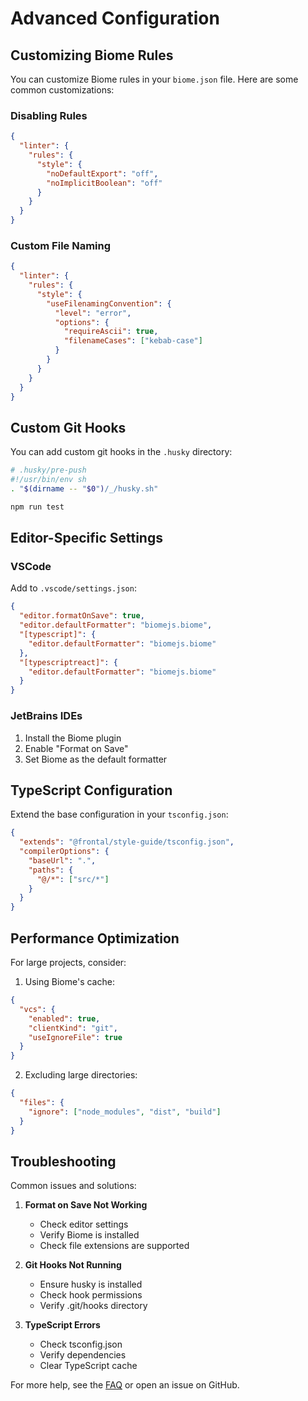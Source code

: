 # Advanced Configuration

## Customizing Biome Rules

You can customize Biome rules in your `biome.json` file. Here are some common customizations:

### Disabling Rules

```json
{
  "linter": {
    "rules": {
      "style": {
        "noDefaultExport": "off",
        "noImplicitBoolean": "off"
      }
    }
  }
}
```

### Custom File Naming

```json
{
  "linter": {
    "rules": {
      "style": {
        "useFilenamingConvention": {
          "level": "error",
          "options": {
            "requireAscii": true,
            "filenameCases": ["kebab-case"]
          }
        }
      }
    }
  }
}
```

## Custom Git Hooks

You can add custom git hooks in the `.husky` directory:

```sh
# .husky/pre-push
#!/usr/bin/env sh
. "$(dirname -- "$0")/_/husky.sh"

npm run test
```

## Editor-Specific Settings

### VSCode

Add to `.vscode/settings.json`:

```json
{
  "editor.formatOnSave": true,
  "editor.defaultFormatter": "biomejs.biome",
  "[typescript]": {
    "editor.defaultFormatter": "biomejs.biome"
  },
  "[typescriptreact]": {
    "editor.defaultFormatter": "biomejs.biome"
  }
}
```

### JetBrains IDEs

1. Install the Biome plugin
2. Enable "Format on Save"
3. Set Biome as the default formatter

## TypeScript Configuration

Extend the base configuration in your `tsconfig.json`:

```json
{
  "extends": "@frontal/style-guide/tsconfig.json",
  "compilerOptions": {
    "baseUrl": ".",
    "paths": {
      "@/*": ["src/*"]
    }
  }
}
```

## Performance Optimization

For large projects, consider:

1. Using Biome's cache:
```json
{
  "vcs": {
    "enabled": true,
    "clientKind": "git",
    "useIgnoreFile": true
  }
}
```

2. Excluding large directories:
```json
{
  "files": {
    "ignore": ["node_modules", "dist", "build"]
  }
}
```

## Troubleshooting

Common issues and solutions:

1. **Format on Save Not Working**
   - Check editor settings
   - Verify Biome is installed
   - Check file extensions are supported

2. **Git Hooks Not Running**
   - Ensure husky is installed
   - Check hook permissions
   - Verify .git/hooks directory

3. **TypeScript Errors**
   - Check tsconfig.json
   - Verify dependencies
   - Clear TypeScript cache

For more help, see the [FAQ](./faq.md) or open an issue on GitHub. 